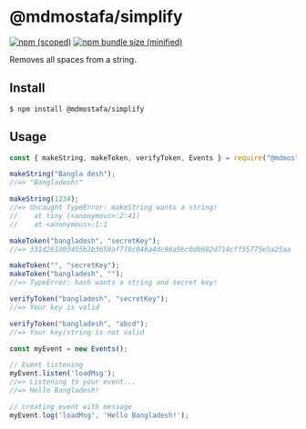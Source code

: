 # @mdmostafa/simplify

[![npm (scoped)](https://img.shields.io/npm/v/@mdmostafa/simplify.svg)](https://www.npmjs.com/package/@mdmostafa/simplify)
[![npm bundle size (minified)](https://img.shields.io/bundlephobia/min/@mdmostafa/simplify.svg)](https://www.npmjs.com/package/@mdmostafa/simplify)

Removes all spaces from a string.

## Install

```
$ npm install @mdmostafa/simplify
```

## Usage

```js
const { makeString, makeToken, verifyToken, Events } = require("@mdmostafa/simplify");

makeString("Bangla desh");
//=> "Bangladesh!"

makeString(1234);
//=> Uncaught TypeError: makeString wants a string!
//    at tiny (<anonymous>:2:41)
//    at <anonymous>:1:1

makeToken("bangladesh", "secretKey");
//=> 331d261003455b2b3659af7f8c046a4dc96a9bc0d0692d714cff35775e5a25aa

makeToken("", "secretKey");
makeToken("bangladesh", "");
//=> TypeError: hash wants a string and secret key!

verifyToken("bangladesh", "secretKey");
//=> Your key is valid

verifyToken("bangladesh", "abcd");
//=> Your key/string is not valid

const myEvent = new Events();

// Event listening
myEvent.listen('loadMsg');
//=> Listening to your event...
//=> Hello Bangladesh!

// creating event with message
myEvent.log('loadMsg', 'Hello Bangladesh!');

```